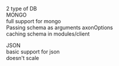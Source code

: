 2 type of DB  
MONGO  
full support for mongo  
Passing schema as arguments axonOptions  
caching schema in modules/client  

JSON  
basic support for json  
doesn't scale  
